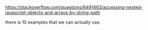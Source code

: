 https://stackoverflow.com/questions/6491463/accessing-nested-javascript-objects-and-arrays-by-string-path

there is 10 examples that we can actually use.
